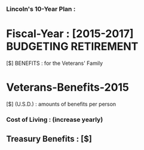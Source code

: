### Lincoln's 10-Year Plan : 

# Fiscal-Year : [2015-2017] BUDGETING RETIREMENT
[$] BENEFITS : for the Veterans' Family


# Veterans-Benefits-2015
[$] (U.S.D.) : amounts of benefits per person

### Cost of Living : (increase yearly)

## Treasury Benefits : [$]




